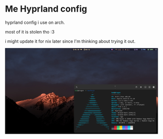 # Me Hyprland config
hyprland config i use on arch.

most of it is stolen tho :3

i might update it for nix later since I'm thinking about trying it out.

![ss](picture.png)